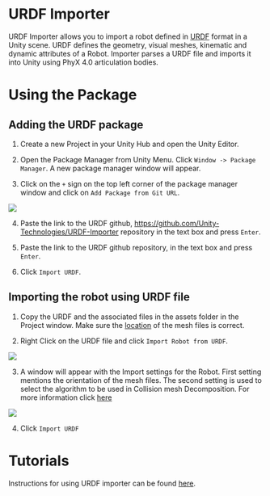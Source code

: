 # URDF Importer 

URDF Importer allows you to import a robot defined in [URDF](http://wiki.ros.org/urdf/XML) format in a Unity scene. URDF defines the geometry, visual meshes, kinematic and dynamic attributes of a Robot. Importer parses a URDF file and imports it into Unity using PhyX 4.0 articulation bodies.

# Using the Package

## Adding the URDF package

1. Create a new Project in your Unity Hub and open the Unity Editor.

2. Open the Package Manager from Unity Menu. Click `Window -> Package Manager`. A new package manager window will appear.

3. Click on the `+` sign on the top left corner of the package manager window and click on `Add Package from Git URL`. 

![](https://github.com/Unity-Technologies/Unity-Robotics-Hub/blob/main/images/Package_manager_add.png)

4. Paste the link to the URDF github, https://github.com/Unity-Technologies/URDF-Importer repository in the text box and press `Enter`. 

4. Paste the link to the URDF github repository,  in the text box and press `Enter`. 

5. Click `Import URDF`.

## Importing the robot using URDF file

1. Copy the URDF and the associated files in the assets folder in the Project window. Make sure the [location](https://github.com/Unity-Technologies/Unity-Robotics-Hub/blob/main/tutorials/urdf_importer/urdf_appendix.md#file-hierarchy) of the mesh files is correct.

2. Right Click on the URDF file and click `Import Robot from URDF`.

![](https://github.com/Unity-Technologies/Unity-Robotics-Hub/blob/main/images/URDF%20Menu.png)

3. A window will appear with the Import settings for the Robot. First setting mentions the orientation of the mesh files. The second setting is used to select the algorithm to be used in Collision mesh Decomposition. For more information click [here](https://github.com/Unity-Technologies/Unity-Robotics-Hub/blob/main/tutorials/urdf_importer/urdf_appendix.md#convex-mesh-collider)

![](https://github.com/Unity-Technologies/Unity-Robotics-Hub/blob/vidur/URDF-Tutorial-addidtions/images/URDF%20Menu.png)

4. Click `Import URDF`


# Tutorials

Instructions for using URDF importer can be found [here](https://github.com/Unity-Technologies/Unity-Robotics-Hub/blob/master/tutorials/urdf_importer/urdf_tutorial.md).
